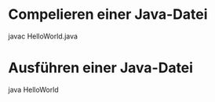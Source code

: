 # Compelieren einer Java-Datei

javac HelloWorld.java

# Ausführen einer Java-Datei

java HelloWorld